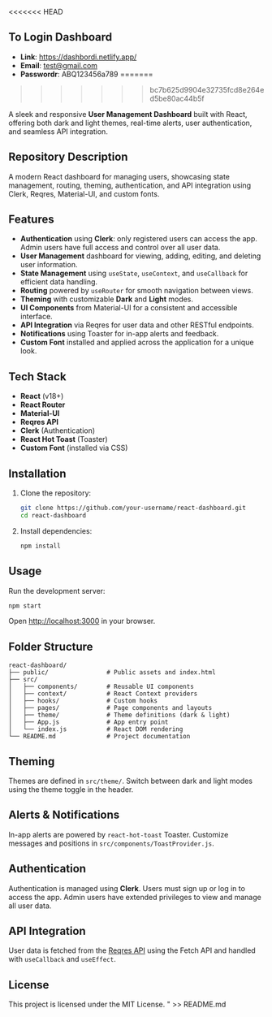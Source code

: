 <<<<<<< HEAD
## To Login Dashboard

- **Link**: https://dashbordi.netlify.app/
- **Email**: test@gmail.com
- **Passwordr**: ABQ123456a789
=======

>>>>>>> bc7b625d9904e32735fcd8e264ed5be80ac44b5f

A sleek and responsive **User Management Dashboard** built with React, offering both dark and light themes, real-time alerts, user authentication, and seamless API integration.

## Repository Description

A modern React dashboard for managing users, showcasing state management, routing, theming, authentication, and API integration using Clerk, Reqres, Material-UI, and custom fonts.

## Features

- **Authentication** using **Clerk**: only registered users can access the app. Admin users have full access and control over all user data.
- **User Management** dashboard for viewing, adding, editing, and deleting user information.
- **State Management** using `useState`, `useContext`, and `useCallback` for efficient data handling.
- **Routing** powered by `useRouter` for smooth navigation between views.
- **Theming** with customizable **Dark** and **Light** modes.
- **UI Components** from Material-UI for a consistent and accessible interface.
- **API Integration** via Reqres for user data and other RESTful endpoints.
- **Notifications** using Toaster for in-app alerts and feedback.
- **Custom Font** installed and applied across the application for a unique look.

## Tech Stack

- **React** (v18+)
- **React Router**
- **Material-UI**
- **Reqres API**
- **Clerk** (Authentication)
- **React Hot Toast** (Toaster)
- **Custom Font** (installed via CSS)

## Installation

1. Clone the repository:

   ```bash
   git clone https://github.com/your-username/react-dashboard.git
   cd react-dashboard
   ```

2. Install dependencies:

   ```bash
   npm install
   ```

## Usage

Run the development server:

```bash
npm start
```

Open [http://localhost:3000](http://localhost:3000) in your browser.

## Folder Structure

```
react-dashboard/
├── public/                # Public assets and index.html
├── src/
│   ├── components/        # Reusable UI components
│   ├── context/           # React Context providers
│   ├── hooks/             # Custom hooks
│   ├── pages/             # Page components and layouts
│   ├── theme/             # Theme definitions (dark & light)
│   ├── App.js             # App entry point
│   └── index.js           # React DOM rendering
└── README.md              # Project documentation
```

## Theming

Themes are defined in `src/theme/`. Switch between dark and light modes using the theme toggle in the header.

## Alerts & Notifications

In-app alerts are powered by `react-hot-toast` Toaster. Customize messages and positions in `src/components/ToastProvider.js`.

## Authentication

Authentication is managed using **Clerk**. Users must sign up or log in to access the app. Admin users have extended privileges to view and manage all user data.

## API Integration

User data is fetched from the [Reqres API](https://reqres.in/) using the Fetch API and handled with `useCallback` and `useEffect`.

## License

This project is licensed under the MIT License.
" >> README.md
